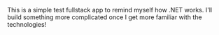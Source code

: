 This is a simple test fullstack app to remind myself how .NET works. I'll build something more complicated once I get more familiar with the technologies!